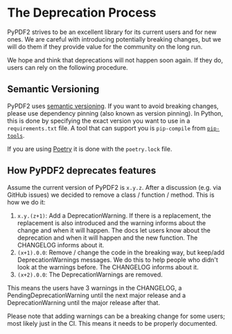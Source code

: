 # The Deprecation Process

PyPDF2 strives to be an excellent library for its current users and for new
ones. We are careful with introducing potentially breaking changes, but we
will do them if they provide value for the community on the long run.

We hope and think that deprecations will not happen soon again. If they do,
users can rely on the following procedure.

## Semantic Versioning

PyPDF2 uses [semantic versioning](https://semver.org/). If you want to avoid
breaking changes, please use dependency pinning (also known as version pinning).
In Python, this is done by specifying the exact version you want to use in a
`requirements.txt` file. A tool that can support you is `pip-compile` from
[`pip-tools`](https://pypi.org/project/pip-tools/).

If you are using [Poetry](https://pypi.org/project/poetry/) it is done with the
`poetry.lock` file.

## How PyPDF2 deprecates features

Assume the current version of PyPDF2 is `x.y.z`. After a discussion (e.g. via
GitHub issues) we decided to remove a class / function / method. This is how
we do it:

1. `x.y.(z+1)`: Add a DeprecationWarning. If there is a replacement,
   the replacement is also introduced and the warning informs about the change
   and when it will happen.
   The docs let users know about the deprecation and when it will happen and the new function.
   The CHANGELOG informs about it.
2. `(x+1).0.0`: Remove / change the code in the breaking way,
   but keep/add DeprecationWarnings messages.
   We do this to help people who didn't look at the warnings before.
   The CHANGELOG informs about it.
3. `(x+2).0.0`: The DeprecationWarnings are removed.

This means the users have 3 warnings in the CHANGELOG, a PendingDeprecationWarning
until the next major release and a DeprecationWarning until the major release
after that.

Please note that adding warnings can be a breaking change for some users; most
likely just in the CI.
This means it needs to be properly documented.
